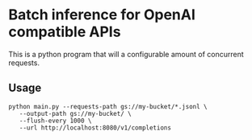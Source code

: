 # Batch inference for OpenAI compatible APIs
This is a python program that will a configurable amount of concurrent requests.

## Usage
```
python main.py --requests-path gs://my-bucket/*.jsonl \
   --output-path gs://my-bucket/ \
   --flush-every 1000 \
   --url http://localhost:8080/v1/completions
```